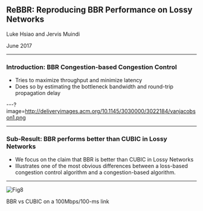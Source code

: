 ## ReBBR: Reproducing BBR Performance on Lossy Networks

Luke Hsiao and Jervis Muindi

June 2017

---

### Introduction: BBR Congestion-based Congestion Control

* Tries to maximize throughput and minimize latency
* Does so by estimating the bottleneck bandwidth and round-trip propagation
  delay

---?image=http://deliveryimages.acm.org/10.1145/3030000/3022184/vanjacobson1.png


---

### Sub-Result: BBR performs better than CUBIC in Lossy Networks
* We focus on the claim that BBR is better than CUBIC in Lossy Networks
* Illustrates one of the most obvious differences between a loss-based
  congestion control algorithm and a congestion-based algorithm.

---

![Fig8](http://deliveryimages.acm.org/10.1145/3030000/3022184/vanjacobson8.png)

BBR vs CUBIC on a 100Mbps/100-ms link
